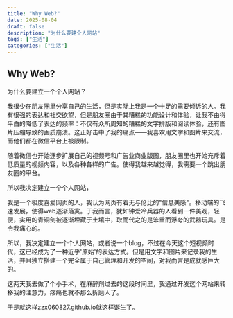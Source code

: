 ```yaml
---
title: "Why Web?"
date: 2025-08-04
draft: false
description: "为什么要建个人网站"
tags: ["生活"]
categories: ["生活"]
---
```


## Why Web?

为什么要建立一个个人网站？

我很少在朋友圈里分享自己的生活，但是实际上我是一个十足的需要倾诉的人。我有很强的表达和社交欲望，但是朋友圈由于其糟糕的功能设计和体验，让我不由得平白的降低了表达的频率：不仅有众所周知的糟糕的文字排版和阅读体验，还有图片压缩导致的画质崩溃。这正好击中了我的痛点——我喜欢用文字和图片来交流，而他们都在微信平台上被限制。

随着微信也开始逐步扩展自己的视频号和广告业商业版图，朋友圈里也开始充斥着低质量的视频内容，以及各种各样的广告。使得我越来越觉得，我需要一个跳出朋友圈的平台。

所以我决定建立一个个人网站，

我是一个极度喜爱网页的人，我认为网页有着无与伦比的"信息美感"。移动端的飞速发展，使得web逐渐落寞。于我而言，犹如钟爱冷兵器的人看到一件美观，轻便，实用的青铜剑被逐渐埋藏于土壤中，取而代之的是笨重而浮夸的武器玩具。是令我痛心的。

所以，我决定建立一个个人网站，或者说一个blog，不过在今天这个短视频时代，这已经成为了一种近乎'原始'的表达方式。但是用文字和图片来记录我的生活，并且独立搭建一个完全属于自己管理和开发的空间，对我而言是成就感巨大的。

这两天我去做了个小手术，在麻醉剂过去的这段时间里，我通过开发这个网站来转移我的注意力，疼痛也就不那么折磨人了。

于是就这样zzx060827.github.io就这样诞生了。